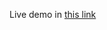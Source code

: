 Live demo in <a href="https://trungh13.github.io/integrify-assignment9-cryptocurrency/">this link</a>
